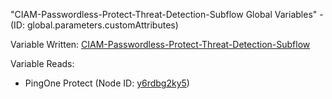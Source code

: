 "CIAM-Passwordless-Protect-Threat-Detection-Subflow Global Variables" - (ID: global.parameters.customAttributes)

Variable Written:
[CIAM-Passwordless-Protect-Threat-Detection-Subflow](../index.md#Variables)

Variable Reads:
* PingOne Protect (Node ID: [y6rdbg2ky5](../nodes/y6rdbg2ky5.md))

